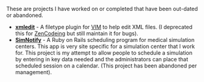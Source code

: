 These are projects I have worked on or completed that have been out-dated or
abandoned.

- **[xmledit](http://github.com/sukima/xmledit)** - A filetype plugin for [VIM][]
  to help edit XML files. (I deprecated this for [ZenCodeing][zen] but still
  maintain it for bugs).
- **[SimNotify](http://github.com/sukima/SimNotify/)** - A Ruby on Rails
  scheduling program for medical simulation centers. This app is very site
  specific for a simulation center that I work for. This project is my attempt
  to allow people to schedule a simulation by entering in key data needed and
  the administrators can place that scheduled session on a calendar. (This
  project has been abandoned per management).

[VIM]: http://www.vim.rg/
[zen]: http://www.vim.org/scripts/script.php?script_id=2981

